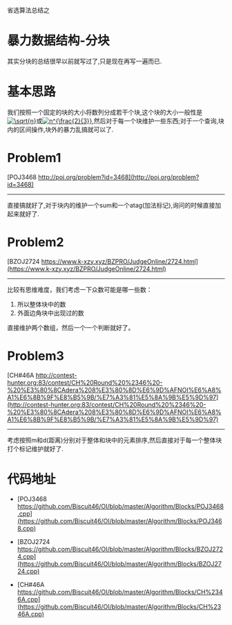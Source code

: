 省选算法总结之
# 暴力数据结构-分块

其实分块的总结很早以前就写过了,只是现在再写一遍而已.

# 基本思路
我们按照一个固定的块的大小将数列分成若干个块,这个块的大小一般性是<a href="https://www.codecogs.com/eqnedit.php?latex=\sqrt{n}" target="_blank"><img src="https://latex.codecogs.com/gif.latex?\sqrt{n}" title="\sqrt{n}" /></a>或<a href="https://www.codecogs.com/eqnedit.php?latex=n^{\frac{2}{3}}" target="_blank"><img src="https://latex.codecogs.com/gif.latex?n^{\frac{2}{3}}" title="n^{\frac{2}{3}}" /></a>,然后对于每一个块维护一些东西;对于一个查询,块内的区间操作,块外的暴力乱搞就可以了.

# Problem1

[POJ3468 http://poj.org/problem?id=3468](http://poj.org/problem?id=3468)

--------
直接搞就好了,对于块内的维护一个sum和一个atag(加法标记),询问的时候直接加起来就好了.

# Problem2
[BZOJ2724 https://www.k-xzy.xyz/BZPRO/JudgeOnline/2724.html](https://www.k-xzy.xyz/BZPRO/JudgeOnline/2724.html)  

--------
比较有思维难度，我们考虑一下众数可能是哪一些数：
1. 所以整体块中的数
2. 外面边角块中出现过的数

直接维护两个数组，然后一个一个判断就好了。

# Problem3
[CH#46A http://contest-hunter.org:83/contest/CH%20Round%20%2346%20-%20%E3%80%8CAdera%208%E3%80%8D%E6%9D%AFNOI%E6%A8%A1%E6%8B%9F%E8%B5%9B/%E7%A3%81%E5%8A%9B%E5%9D%97](http://contest-hunter.org:83/contest/CH%20Round%20%2346%20-%20%E3%80%8CAdera%208%E3%80%8D%E6%9D%AFNOI%E6%A8%A1%E6%8B%9F%E8%B5%9B/%E7%A3%81%E5%8A%9B%E5%9D%97)

--------
考虑按照m和d(距离)分别对于整体和块中的元素排序,然后直接对于每一个整体块打个标记维护就好了.



# 代码地址
- [POJ3468 https://github.com/Biscuit46/OI/blob/master/Algorithm/Blocks/POJ3468.cpp](https://github.com/Biscuit46/OI/blob/master/Algorithm/Blocks/POJ3468.cpp)

- [BZOJ2724 https://github.com/Biscuit46/OI/blob/master/Algorithm/Blocks/BZOJ2724.cpp](https://github.com/Biscuit46/OI/blob/master/Algorithm/Blocks/BZOJ2724.cpp)  

- [CH#46A https://github.com/Biscuit46/OI/blob/master/Algorithm/Blocks/CH%2346A.cpp](https://github.com/Biscuit46/OI/blob/master/Algorithm/Blocks/CH%2346A.cpp)


